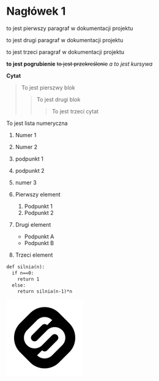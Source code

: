 # Nagłówek 1
to jest pierwszy paragraf w dokumentacji projektu </br>

to jest drugi paragraf w dokumentacji projektu </br>

to jest trzeci paragraf w dokumentacji projektu </br>

**to jest pogrubienie**
~~to jest przekreślenie~~
*a to jest kursywa*

**Cytat**
>To jest pierszwy blok
>> To jest drugi blok
>>>To jest trzeci cytat

To jest lista numeryczna

1. Numer 1
2. Numer 2
  2. podpunkt 1
  3. podpunkt 2
3. numer 3

1. Pierwszy element
    1. Podpunkt 1
    2. Podpunkt 2
2. Drugi element
    - Podpunkt A
    - Podpunkt B

3. Trzeci element


```
def silnia(n):
  if n==0:
    return 1
  else:
    return silnia(n-1)*n
```
![./stepic_logo.jpeg](./stepic_logo.jpeg)
